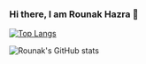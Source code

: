 ### Hi there, I am Rounak Hazra 👋

<!--
**CoderRounak/CoderRounak** is a ✨ _special_ ✨ repository because its `README.md` (this file) appears on your GitHub profile.

Here are some ideas to get you started:

- 🔭 I’m currently working on ...
- 🌱 I’m currently learning ...
- 👯 I’m looking to collaborate on ...
- 🤔 I’m looking for help with ...
- 💬 Ask me about ...
- 📫 How to reach me: ...
- 😄 Pronouns: ...
- ⚡ Fun fact: ...
-->

[![Top Langs](https://github-readme-stats.vercel.app/api/top-langs/?username=CoderRounak)](https://github.com/CoderRounak/github-readme-stats)

![Rounak's GitHub stats](https://github-readme-stats.vercel.app/api?username=CoderRounak&include_all_commits=true&count_private=true&show_icons=true&theme=tokyonight)
